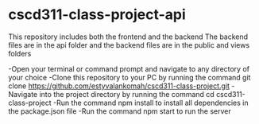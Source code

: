 # cscd311-class-project-api
This repository includes both the frontend and the backend 
The backend files are in the api folder and the backend files are in the public and views folders


-Open your terminal or command prompt and navigate to any directory of your choice
-Clone this repository to your PC by running the command git clone https://github.com/estyvalankomah/cscd311-class-project.git
-Navigate into the project directory by running the command cd cscd311-class-project
-Run the command npm install to install all dependencies in the package.json file
-Run the command npm start to run the server
